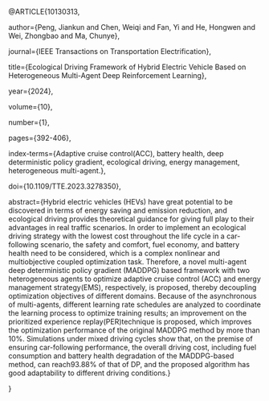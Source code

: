 @ARTICLE{10130313,

  author={Peng, Jiankun and Chen, Weiqi and Fan, Yi and He, Hongwen and Wei, Zhongbao and Ma, Chunye},
  
  journal={IEEE Transactions on Transportation Electrification}, 
  
  title={Ecological Driving Framework of Hybrid Electric Vehicle Based on Heterogeneous Multi-Agent Deep Reinforcement Learning}, 
  
  year={2024},
  
  volume={10},
  
  number={1},
  
  pages={392-406},
  
  index-terms={Adaptive cruise control(ACC), battery health, deep deterministic policy gradient, ecological driving, energy management, heterogeneous multi-agent.},
  
  doi={10.1109/TTE.2023.3278350},

  abstract={Hybrid electric vehicles (HEVs) have great potential to be discovered in terms of energy saving and emission reduction, and ecological driving provides theoretical guidance for giving full play to their advantages in real traffic scenarios. In order to implement an ecological driving strategy with the lowest cost throughout the life cycle in a car-following scenario, the safety and comfort, fuel economy, and battery health need to be considered, which is a complex nonlinear and multiobjective coupled optimization task. Therefore, a novel multi-agent deep deterministic policy gradient (MADDPG) based framework with two heterogeneous agents to optimize adaptive cruise control (ACC) and energy management strategy(EMS), respectively, is proposed, thereby decoupling optimization objectives of different domains. Because of the asynchronous of multi-agents, different learning rate schedules are analyzed to coordinate the learning process to optimize training results; an improvement on the prioritized experience replay(PER)technique is proposed, which improves the optimization performance of the original MADDPG method by more than 10%. Simulations under mixed driving cycles show that, on the premise of ensuring car-following performance, the overall driving cost, including fuel consumption and battery health degradation of the MADDPG-based method, can reach93.88% of that of DP, and the proposed algorithm has good adaptability to different driving conditions.}
  
  }
